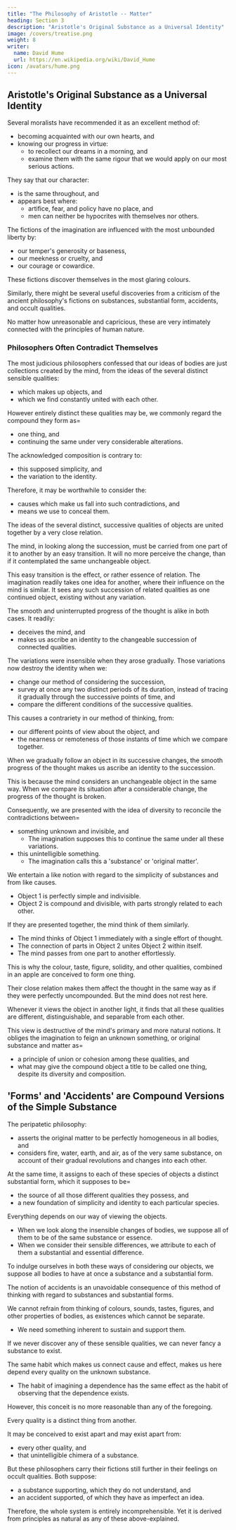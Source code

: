 ```yaml
---
title: "The Philosophy of Aristotle -- Matter"
heading: Section 3
description: "Aristotle's Original Substance as a Universal Identity"
image: /covers/treatise.png
weight: 8
writer:
  name: David Hume
  url: https://en.wikipedia.org/wiki/David_Hume
icon: /avatars/hume.png
---
```




## Aristotle's Original Substance as a Universal Identity

Several moralists have recommended it as an excellent method of:
- becoming acquainted with our own hearts, and
- knowing our progress in virtue:
  - to recollect our dreams in a morning, and
  - examine them with the same rigour that we would apply on our most serious actions.

They say that our character:
- is the same throughout, and
- appears best where:
  - artifice, fear, and policy have no place, and
  - men can neither be hypocrites with themselves nor others.

The fictions of the imagination are influenced with the most unbounded liberty by:
- our temper's generosity or baseness,
- our meekness or cruelty, and
- our courage or cowardice.

These fictions discover themselves in the most glaring colours.

Similarly, there might be several useful discoveries from a criticism of the ancient philosophy's fictions on substances, substantial form, accidents, and occult qualities.

No matter how unreasonable and capricious, these are very intimately connected with the principles of human nature.


### Philosophers Often Contradict Themselves

The most judicious philosophers confessed that our ideas of bodies are just collections created by the mind, from the ideas of the several distinct sensible qualities:
- which makes up objects, and
- which we find constantly united with each other.

However entirely distinct these qualities may be, we commonly regard the compound they form as= 
- one thing, and
- continuing the same under very considerable alterations.

The acknowledged composition is contrary to:
- this supposed simplicity, and
- the variation to the identity.

Therefore, it may be worthwhile to consider the: 
- causes which make us fall into such contradictions, and
- means we use to conceal them.

The ideas of the several distinct, successive qualities of objects are united together by a very close relation.

The mind, in looking along the succession, must be carried from one part of it to another by an easy transition. It will no more perceive the change, than if it contemplated the same unchangeable object.

This easy transition is the effect, or rather essence of relation. The imagination readily takes one idea for another, where their influence on the mind is similar. It sees any such succession of related qualities as one continued object, existing without any variation.

The smooth and uninterrupted progress of the thought is alike in both cases. It readily:
- deceives the mind, and
- makes us ascribe an identity to the changeable succession of connected qualities.

The variations were insensible when they arose gradually. Those variations now destroy the identity when we:
- change our method of considering the succession,
- survey at once any two distinct periods of its duration, instead of tracing it gradually through the successive points of time, and
- compare the different conditions of the successive qualities.

This causes a contrariety in our method of thinking, from:
- our different points of view about the object, and
- the nearness or remoteness of those instants of time which we compare together.

When we gradually follow an object in its successive changes, the smooth progress of the thought makes us ascribe an identity to the succession.

This is because the mind considers an unchangeable object in the same way. When we compare its situation after a considerable change, the progress of the thought is broken.

Consequently, we are presented with the idea of diversity to reconcile the contradictions between= 
- something unknown and invisible, and
  - The imagination supposes this to continue the same under all these variations.
- this unintelligible something.
  - The imagination calls this a 'substance' or 'original matter'.

We entertain a like notion with regard to the simplicity of substances and from like causes.

- Object 1 is perfectly simple and indivisible.
- Object 2 is compound and divisible, with parts strongly related to each other.

If they are presented together, the mind think of them similarly. 
- The mind thinks of Object 1 immediately with a single effort of thought. 
- The connection of parts in Object 2 unites Object 2 within itself.
- The mind passes from one part to another effortlessly.

This is why the colour, taste, figure, solidity, and other qualities, combined in an apple are conceived to form one thing.

Their close relation makes them affect the thought in the same way as if they were perfectly uncompounded. But the mind does not rest here.

Whenever it views the object in another light, it finds that all these qualities are different, distinguishable, and separable from each other.

This view is destructive of the mind's primary and more natural notions. It obliges the imagination to feign an unknown something, or original substance and matter as= 
- a principle of union or cohesion among these qualities, and
- what may give the compound object a title to be called one thing, despite its diversity and composition.


## 'Forms' and 'Accidents' are Compound Versions of the Simple Substance

The peripatetic philosophy:
- asserts the original matter to be perfectly homogeneous in all bodies, and
- considers fire, water, earth, and air, as of the very same substance, on account of their gradual revolutions and changes into each other.

At the same time, it assigns to each of these species of objects a distinct substantial form, which it supposes to be= 
- the source of all those different qualities they possess, and
- a new foundation of simplicity and identity to each particular species.

Everything depends on our way of viewing the objects.
- When we look along the insensible changes of bodies, we suppose all of them to be of the same substance or essence.
- When we consider their sensible differences, we attribute to each of them a substantial and essential difference.

To indulge ourselves in both these ways of considering our objects, we suppose all bodies to have at once a substance and a substantial form.

The notion of accidents is an unavoidable consequence of this method of thinking with regard to substances and substantial forms.

We cannot refrain from thinking of colours, sounds, tastes, figures, and other properties of bodies, as existences which cannot be separate.
- We need something inherent to sustain and support them.

If we never discover any of these sensible qualities, we can never fancy a substance to exist.

The same habit which makes us connect cause and effect, makes us here depend every quality on the unknown substance.
- The habit of imagining a dependence has the same effect as the habit of observing that the dependence exists.

However, this conceit is no more reasonable than any of the foregoing.

Every quality is a distinct thing from another.

It may be conceived to exist apart and may exist apart from: 
- every other quality, and
- that unintelligible chimera of a substance.

But these philosophers carry their fictions still further in their feelings on occult qualities. Both suppose: 
- a substance supporting, which they do not understand, and
- an accident supported, of which they have as imperfect an idea.

Therefore, the whole system is entirely incomprehensible. Yet it is derived from principles as natural as any of these above-explained.

